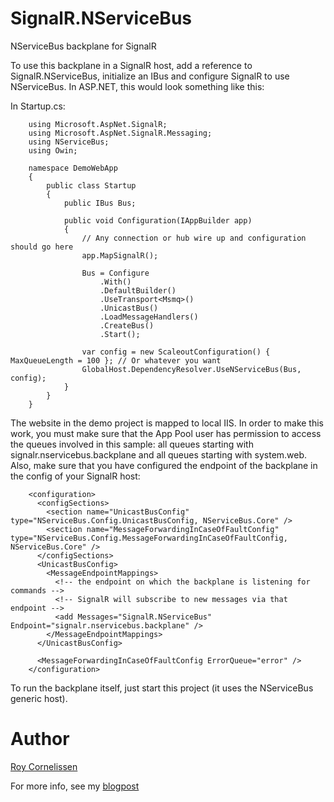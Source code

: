 SignalR.NServiceBus
===================

NServiceBus backplane for SignalR

To use this backplane in a SignalR host, add a reference to SignalR.NServiceBus, initialize an IBus and configure SignalR to use NServiceBus. In ASP.NET, this would look something like this:

In Startup.cs:

		using Microsoft.AspNet.SignalR;
		using Microsoft.AspNet.SignalR.Messaging;
		using NServiceBus;
		using Owin;

		namespace DemoWebApp
		{
			public class Startup
			{
				public IBus Bus;

				public void Configuration(IAppBuilder app)
				{
					// Any connection or hub wire up and configuration should go here
					app.MapSignalR();

					Bus = Configure
						.With()
						.DefaultBuilder()
						.UseTransport<Msmq>()
						.UnicastBus()
						.LoadMessageHandlers()
						.CreateBus()
						.Start();

					var config = new ScaleoutConfiguration() { MaxQueueLength = 100 }; // Or whatever you want
					GlobalHost.DependencyResolver.UseNServiceBus(Bus, config);
				}
			}
		}
	
The website in the demo project is mapped to local IIS. In order to make this work, you must make sure that the App Pool user has permission to access the queues involved in this sample: all queues starting with signalr.nservicebus.backplane and all queues starting with system.web.
Also, make sure that you have configured the endpoint of the backplane in the config of your SignalR host:

        <configuration>
          <configSections>
            <section name="UnicastBusConfig" type="NServiceBus.Config.UnicastBusConfig, NServiceBus.Core" />
            <section name="MessageForwardingInCaseOfFaultConfig" type="NServiceBus.Config.MessageForwardingInCaseOfFaultConfig, NServiceBus.Core" />
          </configSections>
          <UnicastBusConfig>
            <MessageEndpointMappings>
              <!-- the endpoint on which the backplane is listening for commands -->
              <!-- SignalR will subscribe to new messages via that endpoint -->
              <add Messages="SignalR.NServiceBus" Endpoint="signalr.nservicebus.backplane" />
            </MessageEndpointMappings>
          </UnicastBusConfig>
        
          <MessageForwardingInCaseOfFaultConfig ErrorQueue="error" />
        </configuration>

To run the backplane itself, just start this project (it uses the NServiceBus generic host).

Author
======
[Roy Cornelissen](http://about.me/roycornelissen)

For more info, see my [blogpost](http://roycornelissen.wordpress.com/2013/03/11/an-nservicebus-backplane-for-signalr/)
